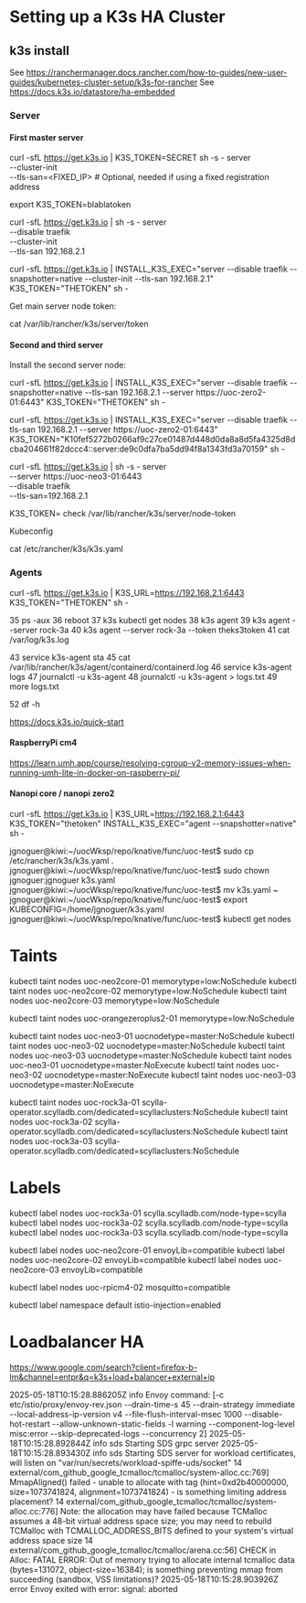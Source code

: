 # Setting up a K3s HA Cluster

## k3s install

See https://ranchermanager.docs.rancher.com/how-to-guides/new-user-guides/kubernetes-cluster-setup/k3s-for-rancher
See https://docs.k3s.io/datastore/ha-embedded


### Server

#### First master server

curl -sfL https://get.k3s.io | K3S_TOKEN=SECRET sh -s - server \
    --cluster-init \
    --tls-san=<FIXED_IP> # Optional, needed if using a fixed registration address

export K3S_TOKEN=blablatoken

curl -sfL https://get.k3s.io | sh -s - server \
    --disable traefik \
    --cluster-init \
    --tls-san 192.168.2.1

curl -sfL https://get.k3s.io | INSTALL_K3S_EXEC="server --disable traefik --snapshotter=native --cluster-init --tls-san 192.168.2.1" K3S_TOKEN="THETOKEN" sh -


Get main server node token:

cat /var/lib/rancher/k3s/server/token

#### Second and third server

Install the second server node:

curl -sfL https://get.k3s.io | INSTALL_K3S_EXEC="server --disable traefik --snapshotter=native --tls-san 192.168.2.1 --server https://uoc-zero2-01:6443" K3S_TOKEN="THETOKEN" sh -

curl -sfL https://get.k3s.io | INSTALL_K3S_EXEC="server --disable traefik --tls-san 192.168.2.1 --server https://uoc-zero2-01:6443" K3S_TOKEN="K10fef5272b0266af9c27ce01487d448d0da8a8d5fa4325d8dcba204661f82dccc4::server:de9c0dfa7ba5dd94f8a1343fd3a70159" sh -

curl -sfL https://get.k3s.io | sh -s - server \
    --server https://uoc-neo3-01:6443 \
    --disable traefik \
    --tls-san=192.168.2.1




K3S_TOKEN=
check /var/lib/rancher/k3s/server/node-token

Kubeconfig

 cat /etc/rancher/k3s/k3s.yaml


### Agents

curl -sfL https://get.k3s.io | K3S_URL=https://192.168.2.1:6443 K3S_TOKEN="THETOKEN" sh -

   35  ps -aux
   36  reboot
   37  k3s kubectl get nodes
   38  k3s agent
   39  k3s agent --server rock-3a
   40  k3s agent --server rock-3a --token theks3token
   41  cat /var/log/k3s.log

   43  service k3s-agent sta
   45  cat /var/lib/rancher/k3s/agent/containerd/containerd.log
   46  service k3s-agent logs
   47  journalctl -u k3s-agent
   48  journalctl -u k3s-agent > logs.txt
   49  more logs.txt 

   52  df -h

https://docs.k3s.io/quick-start

#### RaspberryPi cm4

https://learn.umh.app/course/resolving-cgroup-v2-memory-issues-when-running-umh-lite-in-docker-on-raspberry-pi/

#### Nanopi core / nanopi zero2

curl -sfL https://get.k3s.io | K3S_URL=https://192.168.2.1:6443 K3S_TOKEN="thetoken" INSTALL_K3S_EXEC="agent --snapshotter=native" sh -


jgnoguer@kiwi:~/uocWksp/repo/knative/func/uoc-test$ sudo cp /etc/rancher/k3s/k3s.yaml .
jgnoguer@kiwi:~/uocWksp/repo/knative/func/uoc-test$ sudo chown jgnoguer:jgnoguer k3s.yaml 
jgnoguer@kiwi:~/uocWksp/repo/knative/func/uoc-test$ mv k3s.yaml ~
jgnoguer@kiwi:~/uocWksp/repo/knative/func/uoc-test$ export KUBECONFIG=/home/jgnoguer/k3s.yaml 
jgnoguer@kiwi:~/uocWksp/repo/knative/func/uoc-test$ kubectl get nodes



# Taints

kubectl taint nodes uoc-neo2core-01 memorytype=low:NoSchedule
kubectl taint nodes uoc-neo2core-02 memorytype=low:NoSchedule
kubectl taint nodes uoc-neo2core-03 memorytype=low:NoSchedule

kubectl taint nodes uoc-orangezeroplus2-01 memorytype=low:NoSchedule

kubectl taint nodes uoc-neo3-01 uocnodetype=master:NoSchedule
kubectl taint nodes uoc-neo3-02 uocnodetype=master:NoSchedule
kubectl taint nodes uoc-neo3-03 uocnodetype=master:NoSchedule
kubectl taint nodes uoc-neo3-01 uocnodetype=master:NoExecute
kubectl taint nodes uoc-neo3-02 uocnodetype=master:NoExecute
kubectl taint nodes uoc-neo3-03 uocnodetype=master:NoExecute

kubectl taint nodes uoc-rock3a-01 scylla-operator.scylladb.com/dedicated=scyllaclusters:NoSchedule
kubectl taint nodes uoc-rock3a-02 scylla-operator.scylladb.com/dedicated=scyllaclusters:NoSchedule
kubectl taint nodes uoc-rock3a-03 scylla-operator.scylladb.com/dedicated=scyllaclusters:NoSchedule


# Labels

kubectl label nodes uoc-rock3a-01 scylla.scylladb.com/node-type=scylla
kubectl label nodes uoc-rock3a-02 scylla.scylladb.com/node-type=scylla
kubectl label nodes uoc-rock3a-03 scylla.scylladb.com/node-type=scylla


kubectl label nodes uoc-neo2core-01 envoyLib=compatible
kubectl label nodes uoc-neo2core-02 envoyLib=compatible
kubectl label nodes uoc-neo2core-03 envoyLib=compatible

kubectl label nodes uoc-rpicm4-02 mosquitto=compatible

kubectl label namespace default istio-injection=enabled

# Loadbalancer HA

https://www.google.com/search?client=firefox-b-lm&channel=entpr&q=k3s+load+balancer+external+ip


2025-05-18T10:15:28.886205Z	info	Envoy command: [-c etc/istio/proxy/envoy-rev.json --drain-time-s 45 --drain-strategy immediate --local-address-ip-version v4 --file-flush-interval-msec 1000 --disable-hot-restart --allow-unknown-static-fields -l warning --component-log-level misc:error --skip-deprecated-logs --concurrency 2]
2025-05-18T10:15:28.892844Z	info	sds	Starting SDS grpc server
2025-05-18T10:15:28.893430Z	info	sds	Starting SDS server for workload certificates, will listen on "var/run/secrets/workload-spiffe-uds/socket"
14 external/com_github_google_tcmalloc/tcmalloc/system-alloc.cc:769] MmapAligned() failed - unable to allocate with tag (hint=0xd2b40000000, size=1073741824, alignment=1073741824) - is something limiting address placement?
14 external/com_github_google_tcmalloc/tcmalloc/system-alloc.cc:776] Note: the allocation may have failed because TCMalloc assumes a 48-bit virtual address space size; you may need to rebuild TCMalloc with TCMALLOC_ADDRESS_BITS defined to your system's virtual address space size
14 external/com_github_google_tcmalloc/tcmalloc/arena.cc:56] CHECK in Alloc: FATAL ERROR: Out of memory trying to allocate internal tcmalloc data (bytes=131072, object-size=16384); is something preventing mmap from succeeding (sandbox, VSS limitations)?
2025-05-18T10:15:28.903926Z	error	Envoy exited with error: signal: aborted